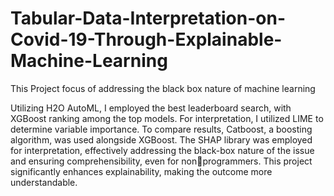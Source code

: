 # Tabular-Data-Interpretation-on-Covid-19-Through-Explainable-Machine-Learning
This Project focus of addressing the black box nature  of machine learning

Utilizing H2O AutoML, I employed the best leaderboard search, with XGBoost ranking among the top 
models. For interpretation, I utilized LIME to determine variable importance. To compare results, Catboost, 
a boosting algorithm, was used alongside XGBoost. The SHAP library was employed for interpretation, 
effectively addressing the black-box nature of the issue and ensuring comprehensibility, even for nonprogrammers. This project significantly enhances explainability, making the outcome more 
understandable.

